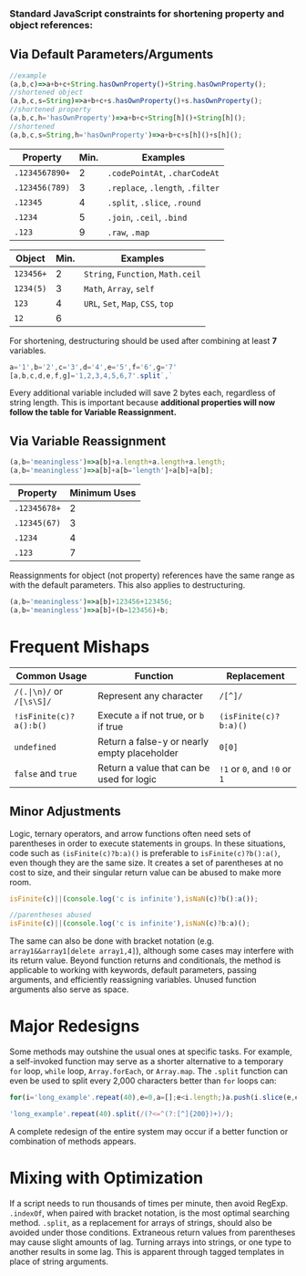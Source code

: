### Standard JavaScript constraints for **shortening** property and object references:
## Via Default Parameters/Arguments
```js
//example
(a,b,c)=>a+b+c+String.hasOwnProperty()+String.hasOwnProperty();
//shortened object
(a,b,c,s=String)=>a+b+c+s.hasOwnProperty()+s.hasOwnProperty();
//shortened property
(a,b,c,h='hasOwnProperty')=>a+b+c+String[h]()+String[h]();
//shortened
(a,b,c,s=String,h='hasOwnProperty')=>a+b+c+s[h]()+s[h]();
```
Property | Min. | Examples
-------- | ---- | --------
`.1234567890+` | 2 | `.codePointAt`, `.charCodeAt`
`.123456(789)` | 3 | `.replace`, `.length`, `.filter`
`.12345` | 4 | `.split`, `.slice`, `.round`
`.1234` | 5 | `.join`, `.ceil`, `.bind`
`.123` | 9 | `.raw`, `.map`

Object | Min. | Examples
------ | ---- | --------
`123456+` | 2 | `String`, `Function`, `Math.ceil`
`1234(5)` | 3 | `Math`, `Array`, `self`
`123` | 4 | `URL`, `Set`, `Map`, `CSS`, `top`
`12` | 6

For shortening, destructuring should be used after combining at least **7** variables.
```js
a='1',b='2',c='3',d='4',e='5',f='6',g='7'
[a,b,c,d,e,f,g]='1,2,3,4,5,6,7'.split`,`
```
Every additional variable included will save 2 bytes each, regardless of string length. This is important because **additional properties will now follow the table for Variable Reassignment.**
## Via Variable Reassignment
```js
(a,b='meaningless')=>a[b]+a.length+a.length+a.length;
(a,b='meaningless')=>a[b]+a[b='length']+a[b]+a[b];
```
Property | Minimum Uses
-------- | ------------
`.12345678+` | 2
`.12345(67)` | 3
`.1234` | 4
`.123` | 7

Reassignments for object (not property) references have the same range as with the default parameters. This also applies to destructuring.
```js
(a,b='meaningless')=>a[b]+123456+123456;
(a,b='meaningless')=>a[b]+(b=123456)+b;
```
# Frequent Mishaps
Common Usage | Function | Replacement
------------ | ------- | -----------
`/(.\|\n)/` or `/[\s\S]/` | Represent any character | `/[^]/`
`!isFinite(c)?a():b()` | Execute `a` if not true, or `b` if true | `(isFinite(c)?b:a)()`
`undefined` | Return a false-y or nearly empty placeholder | `0[0]`
`false` and `true` | Return a value that can be used for logic | `!1` or `0`, and `!0` or `1`

## Minor Adjustments
Logic, ternary operators, and arrow functions often need sets of parentheses in order to execute statements in groups. In these situations, code such as `(isFinite(c)?b:a)()` is preferable to `isFinite(c)?b():a()`, even though they are the same size. It creates a set of parentheses at no cost to size, and their singular return value can be abused to make more room.
```js
isFinite(c)||(console.log('c is infinite'),isNaN(c)?b():a());

//parentheses abused
isFinite(c)||(console.log('c is infinite'),isNaN(c)?b:a)();
```
The same can also be done with bracket notation (e.g. `array1&&array1[delete array1,4]`), although some cases may interfere with its return value. Beyond function returns and conditionals, the method is applicable to working with keywords, default parameters, passing arguments, and efficiently reassigning variables. Unused function arguments also serve as space.
# Major Redesigns
Some methods may outshine the usual ones at specific tasks. For example, a self-invoked function may serve as a shorter alternative to a temporary `for` loop, `while` loop, `Array.forEach`, or `Array.map`. The `.split` function can even be used to split every 2,000 characters better than `for` loops can:
```js
for(i='long_example'.repeat(40),e=0,a=[];e<i.length;)a.push(i.slice(e,e+=200));a;

'long_example'.repeat(40).split(/(?<=^(?:[^]{200})+)/);
```
A complete redesign of the entire system may occur if a better function or combination of methods appears.
# Mixing with Optimization
If a script needs to run thousands of times per minute, then avoid RegExp. `.indexOf`, when paired with bracket notation, is the most optimal searching method.
`.split`, as a replacement for arrays of strings, should also be avoided under those conditions. Extraneous return values from parentheses may cause slight amounts of lag. Turning arrays into strings, or one type to another results in some lag. This is apparent through tagged templates in place of string arguments.
